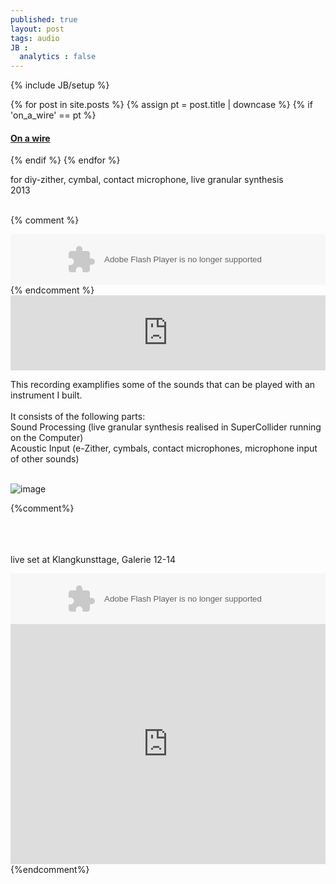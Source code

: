 ```yaml
---
published: true
layout: post
tags: audio
JB :
  analytics : false
---
```


{% include JB/setup %}


{% for post in site.posts %}
	{% assign pt = post.title | downcase %}
	{% if 'on_a_wire' == pt %}
<h4><a href="{{ BASE_PATH }}{{ post.url }}">On a wire</a></h4>
	{% endif %}
{% endfor %}

<p>
for diy-zither, cymbal, contact microphone, live granular synthesis<br />
2013<br /><br />

</p>

{% comment %}
<div>
	<object height="81" width="100%"> <param name="movie" value="https://player.soundcloud.com/player.swf?url=https%3A//api.soundcloud.com/tracks/124206169&amp;show_comments=true&amp;
	auto_play=false&amp;color=ff7700"></param> <param name="allowscriptaccess" value="always"></param> <embed allowscriptaccess="always" height="81" src="https://player.soundcloud.com/player.swf?url=https%3A//api.soundcloud.com/tracks/124206169&amp;show_comments=true&amp;auto_play=false&amp;color=ff7700" type="application/x-shockwave-flash" width="100%"></embed> </object>    
</div>
{% endcomment %}


<iframe width="100%" height="120" scrolling="no" frameborder="no" src="https://w.soundcloud.com/player/?url=https%3A//api.soundcloud.com/tracks/124206169&amp;color=ff5500&amp;auto_play=false&amp;hide_related=false&amp;show_comments=true&amp;show_user=true&amp;show_reposts=false"></iframe>



<p>
This recording examplifies some of the sounds that can be played with an instrument I built.<br /><br /> It consists of the following parts:<br />
Sound Processing (live granular synthesis realised in SuperCollider running on the Computer)<br />
Acoustic Input (e-Zither, cymbals, contact microphones, microphone input of other sounds)<br />
<br />
</p>

<img src="{{ site.url }}/images/zither.jpg" alt="image">



{%comment%}
<p><br /><br /><br />live set at Klangkunsttage, Galerie 12-14<br /></p>


<div>
	<object height="81" width="100%"> <param name="movie" value="https://player.soundcloud.com/player.swf?url=https%3A//api.soundcloud.com/tracks/109112478&amp;show_comments=true&amp;
	auto_play=false&amp;color=ff7700"></param> <param name="allowscriptaccess" value="always"></param> <embed allowscriptaccess="always" height="81" src="https://player.soundcloud.com/player.swf?url=https%3A//api.soundcloud.com/tracks/109112478&amp;show_comments=true&amp;auto_play=false&amp;color=ff7700" type="application/x-shockwave-flash" width="100%"></embed> </object>    
</div>





<iframe width="100%" height="384" frameborder="0" allowfullscreen="" webkitallowfullscreen="" src="http://player.vimeo.com/video/74517369?title=0&amp;byline=0&amp;portrait=0">
</iframe>
{%endcomment%}








